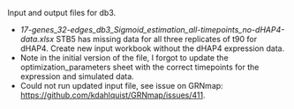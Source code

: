 Input and output files for db3.
* _17-genes_32-edges_db3_Sigmoid_estimation_all-timepoints_no-dHAP4-data.xlsx_ STB5 has missing data for all three replicates of t90 for dHAP4. Create new input workbook without the dHAP4 expression data.
* Note in the initial version of the file, I forgot to update the optimization_parameters sheet with the correct timepoints for the expression and simulated data.
* Could not run updated input file, see issue on GRNmap: https://github.com/kdahlquist/GRNmap/issues/411.
